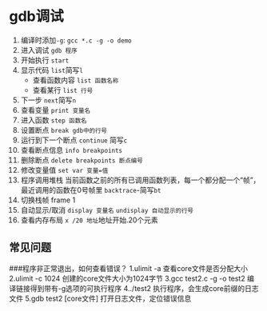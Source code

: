# gdb调试

1. 编译时添加`-g`: `gcc *.c -g -o demo`
2. 进入调试 `gdb 程序`
3. 开始执行 `start`
4. 显示代码 `list`简写`l`
	* 查看函数内容 `list 函数名称`
	* 查看某行 `list 行号`
5. 下一步 `next`简写`n`
6. 查看变量  `print 变量名`
7. 进入函数 `step 函数名`
8. 设置断点 `break gdb中的行号`
9. 运行到下一个断点 `continue` 简写`c` 
10. 查看断点信息 `info breakpoints`
11. 删除断点 `delete breakpoints 断点编号`
12. 修改变量值 `set var 变量=值`
13. 程序调用堆栈 当前函数之前的所有已调用函数列表，每一个都分配一个“帧”，最近调用的函数在0号帧里
`backtrace`-简写`bt`
14. 切换栈帧 frame 1
15. 自动显示/取消  `display 变量名` `undisplay 自动显示的行号`
16. 查看内存布局 `x /20 地址`地址开始.20个元素
## 常见问题
###程序非正常退出，如何查看错误？
1.ulimit -a 查看core文件是否分配大小
2.ulimit -c 1024 创建的core文件大小为1024字节
3.gcc test2.c -g -o test2 编译链接得到带有-g选项的可执行程序
4../test2 执行程序，会生成core前缀的日志文件
5.gdb test2 [core文件] 打开日志文件，定位错误信息